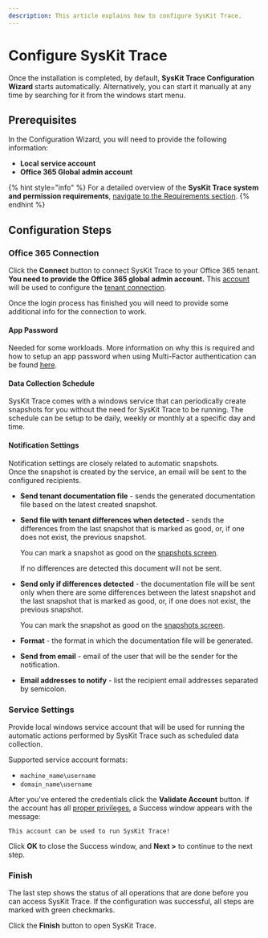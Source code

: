 ```yaml
---
description: This article explains how to configure SysKit Trace.
---
```


# Configure SysKit Trace

Once the installation is completed, by default, **SysKit Trace Configuration Wizard** starts automatically. Alternatively, you can start it manually at any time by searching for it from the windows start menu.

## Prerequisites

In the Configuration Wizard, you will need to provide the following information:

* **Local service account**
* **Office 365 Global admin account**

{% hint style="info" %}
For a detailed overview of the **SysKit Trace system and permission requirements**, [navigate to the Requirements section](../requirements/).
{% endhint %}

## Configuration Steps

### Office 365 Connection

Click the **Connect** button to connect SysKit Trace to your Office 365 tenant. **You need to provide the Office 365 global admin account.** This [account](../requirements/permission-requirements.md#global-administrator) will be used to configure the [tenant connection](office-365-connection-details.md).

Once the login process has finished you will need to provide some additional info for the connection to work.

#### App Password

Needed for some workloads. More information on why this is required and how to setup an app password when using Multi-Factor authentication can be found [here](office-365-connection-details.md#multi-factor-authentication-app-password).

#### Data Collection Schedule

SysKit Trace comes with a windows service that can periodically create snapshots for you without the need for SysKit Trace to be running. The schedule can be setup to be daily, weekly or monthly at a specific day and time.

#### Notification Settings

Notification settings are closely related to automatic snapshots.  
Once the snapshot is created by the service, an email will be sent to the configured recipients.

* **Send tenant documentation file** - sends the generated documentation file based on the latest created snapshot.
* **Send file with tenant differences when detected** - sends the differences from the last snapshot that is marked as good, or, if one does not exist, the previous snapshot.

  You can mark a snapshot as good on the [snapshots screen](../get-to-know-syskit-trace/snapshots-screen.md).  

  If no differences are detected this document will not be sent.

* **Send only if differences detected** - the documentation file will be sent only when there are some differences between the latest snapshot and the last snapshot that is marked as good, or, if one does not exist, the previous snapshot.

  You can mark the snapshot as good on the [snapshots screen](../get-to-know-syskit-trace/snapshots-screen.md).   

* **Format** - the format in which the documentation file will be generated.
* **Send from email** - email of the user that will be the sender for the notification.
* **Email addresses to notify** - list the recipient email addresses separated by semicolon. 

### Service Settings

Provide local windows service account that will be used for running the automatic actions performed by SysKit Trace such as scheduled data collection.

Supported service account formats:

* `machine_name\username`
* `domain_name\username`

After you've entered the credentials click the **Validate Account** button. If the account has all [proper privileges](../requirements/permission-requirements.md#service-account), a Success window appears with the message:

`This account can be used to run SysKit Trace!`

Click **OK** to close the Success window, and **Next &gt;** to continue to the next step.

### Finish

The last step shows the status of all operations that are done before you can access SysKit Trace. If the configuration was successful, all steps are marked with green checkmarks.

Click the **Finish** button to open SysKit Trace.

